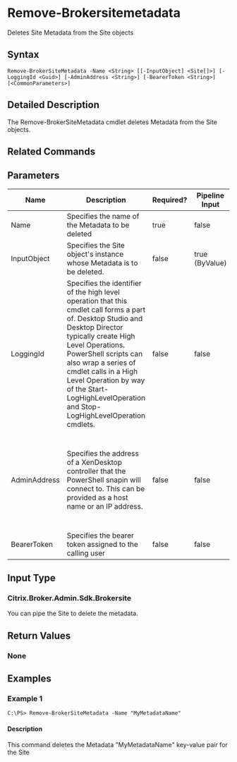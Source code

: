 ﻿
# Remove-Brokersitemetadata
Deletes Site Metadata from the Site objects
## Syntax
```
Remove-BrokerSiteMetadata -Name <String> [[-InputObject] <Site[]>] [-LoggingId <Guid>] [-AdminAddress <String>] [-BearerToken <String>] [<CommonParameters>]
```
## Detailed Description
The Remove-BrokerSiteMetadata cmdlet deletes Metadata from the Site objects.


## Related Commands

## Parameters
| Name   | Description | Required? | Pipeline Input | Default Value |
| --- | --- | --- | --- | --- |
| Name | Specifies the name of the Metadata to be deleted | true | false |  |
| InputObject | Specifies the Site object's instance whose Metadata is to be deleted. | false | true (ByValue) |  |
| LoggingId | Specifies the identifier of the high level operation that this cmdlet call forms a part of. Desktop Studio and Desktop Director typically create High Level Operations. PowerShell scripts can also wrap a series of cmdlet calls in a High Level Operation by way of the Start-LogHighLevelOperation and Stop-LogHighLevelOperation cmdlets. | false | false |  |
| AdminAddress | Specifies the address of a XenDesktop controller that the PowerShell snapin will connect to. This can be provided as a host name or an IP address. | false | false | Localhost. Once a value is provided by any cmdlet, this value will become the default. |
| BearerToken | Specifies the bearer token assigned to the calling user | false | false |  |

## Input Type

### Citrix.Broker.Admin.Sdk.Brokersite
You can pipe the Site to delete the metadata.
## Return Values

### None

## Examples

### Example 1
```
C:\PS> Remove-BrokerSiteMetadata -Name "MyMetadataName"
```
#### Description
This command deletes the Metadata "MyMetadataName" key-value pair for the Site
